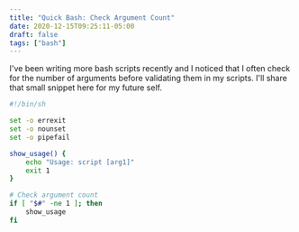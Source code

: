 ```yaml
---
title: "Quick Bash: Check Argument Count"
date: 2020-12-15T09:25:11-05:00
draft: false
tags: ["bash"]
---
```


I've been writing more bash scripts recently and I noticed that I often check for the number of arguments before validating them in my scripts. I'll share that small snippet here for my future self.

```bash
#!/bin/sh

set -o errexit
set -o nounset
set -o pipefail

show_usage() {
    echo "Usage: script [arg1]"
    exit 1
}

# Check argument count
if [ "$#" -ne 1 ]; then
    show_usage
fi

```